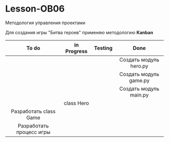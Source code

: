 # Lesson-OB06
 Методология управления проектами

Для создания игры "Битва героев" применяю методологию **Kanban**</br>

|          To do           |      in Progress      | Testing |          Done          |
|:------------------------:|:---------------------:|:-------:|:----------------------:|
|                          |                       |         | Создать модуль hero.py |
|                          |                       |         | Создать модуль game.py |
|                          |                       |         | Создать модуль main.py |
|                          | class Hero |  |  |
|  Разработать class Game  |                       |  |  |
| Разработать процесс игры |                       |  |  |